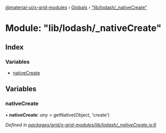 [@material-ui/x-grid-modules](../README.md) › [Globals](../globals.md) › ["lib/lodash/_nativeCreate"](_lib_lodash__nativecreate_.md)

# Module: "lib/lodash/_nativeCreate"

## Index

### Variables

* [nativeCreate](_lib_lodash__nativecreate_.md#nativecreate)

## Variables

###  nativeCreate

• **nativeCreate**: *any* = getNative(Object, 'create')

*Defined in [packages/grid/x-grid-modules/lib/lodash/_nativeCreate.js:6](https://github.com/mui-org/material-ui-x/blob/02342a6/packages/grid/x-grid-modules/lib/lodash/_nativeCreate.js#L6)*
